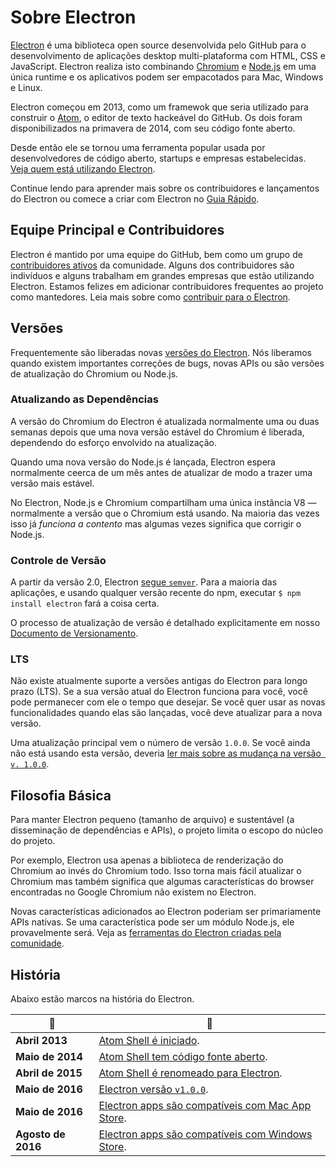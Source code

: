 # Sobre Electron

[Electron](https://electronjs.org) é uma biblioteca open source desenvolvida pelo GitHub para o desenvolvimento de aplicações desktop multi-plataforma com HTML, CSS e JavaScript. Electron realiza isto combinando [Chromium](https://www.chromium.org/Home) e [Node.js](https://nodejs.org) em uma única runtime e os aplicativos podem ser empacotados para Mac, Windows e Linux.

Electron começou em 2013, como um framewok que seria utilizado para construir o [Atom](https://atom.io), o editor de texto hackeável do GitHub. Os dois foram disponibilizados na primavera de 2014, com seu código fonte aberto.

Desde então ele se tornou uma ferramenta popular usada por desenvolvedores de código aberto, startups e empresas estabelecidas. [ Veja quem está utilizando Electron](https://electronjs.org/apps).

Continue lendo para aprender mais sobre os contribuidores e lançamentos do Electron ou comece a criar com Electron no [Guia Rápido](quick-start.md).

## Equipe Principal e Contribuidores

Electron é mantido por uma equipe do GitHub, bem como um grupo de [contribuidores ativos](https://github.com/electron/electron/graphs/contributors) da comunidade. Alguns dos contribuidores são indivíduos e alguns trabalham em grandes empresas que estão utilizando Electron. Estamos felizes em adicionar contribuidores frequentes ao projeto como mantedores. Leia mais sobre como [contribuir para o Electron](https://github.com/electron/electron/blob/master/CONTRIBUTING.md).

## Versões

Frequentemente são liberadas novas [versões do Electron](https://github.com/electron/electron/releases). Nós liberamos quando existem importantes correções de bugs, novas APIs ou são versões de atualização do Chromium ou Node.js.

### Atualizando as Dependências

A versão do Chromium do Electron é atualizada normalmente uma ou duas semanas depois que uma nova versão estável do Chromium é liberada, dependendo do esforço envolvido na atualização.

Quando uma nova versão do Node.js é lançada, Electron espera normalmente ceerca de um mês antes de atualizar de modo a trazer uma versão mais estável.

No Electron, Node.js e Chromium compartilham uma única instância V8 — normalmente a versão que o Chromium está usando. Na maioria das vezes isso já *funciona a contento* mas algumas vezes significa que corrigir o Node.js.

### Controle de Versão

A partir da versão 2.0, Electron [segue `semver`](https://semver.org). Para a maioria das aplicações, e usando qualquer versão recente do npm, executar `$ npm install electron` fará a coisa certa.

O processo de atualização de versão é detalhado explicitamente em nosso [Documento de Versionamento](electron-versioning.md).

### LTS

Não existe atualmente suporte a versões antigas do Electron para longo prazo (LTS). Se a sua versão atual do Electron funciona para você, você pode permanecer com ele o tempo que desejar. Se você quer usar as novas funcionalidades quando elas são lançadas, você deve atualizar para a nova versão.

Uma atualização principal vem o número de versão `1.0.0`. Se você ainda não está usando esta versão, deveria [ler mais sobre as mudança na versão` v. 1.0.0`](https://electronjs.org/blog/electron-1-0).

## Filosofia Básica

Para manter Electron pequeno (tamanho de arquivo) e sustentável (a disseminação de dependências e APIs), o projeto limita o escopo do núcleo do projeto.

Por exemplo, Electron usa apenas a biblioteca de renderização do Chromium ao invés do Chromium todo. Isso torna mais fácil atualizar o Chromium mas também significa que algumas características do browser encontradas no Google Chromium não existem no Electron.

Novas características adicionados ao Electron poderiam ser primariamente APIs nativas. Se uma característica pode ser um módulo Node.js, ele provavelmente será. Veja as [ferramentas do Electron criadas pela comunidade](https://electronjs.org/community).

## História

Abaixo estão marcos na história do Electron.

| :calendar:         | :tada:                                                                                                         |
| ------------------ | -------------------------------------------------------------------------------------------------------------- |
| **Abril 2013**     | [Atom Shell é iniciado](https://github.com/electron/electron/commit/6ef8875b1e93787fa9759f602e7880f28e8e6b45). |
| **Maio de 2014**   | [Atom Shell tem código fonte aberto](https://blog.atom.io/2014/05/06/atom-is-now-open-source.html).            |
| **Abril de 2015**  | [Atom Shell é renomeado para Electron](https://github.com/electron/electron/pull/1389).                        |
| **Maio de 2016**   | [Electron versão `v1.0.0`](https://electronjs.org/blog/electron-1-0).                                          |
| **Maio de 2016**   | [Electron apps são compatíveis com Mac App Store](mac-app-store-submission-guide.md).                          |
| **Agosto de 2016** | [Electron apps são compatíveis com Windows Store](windows-store-guide.md).                                     |